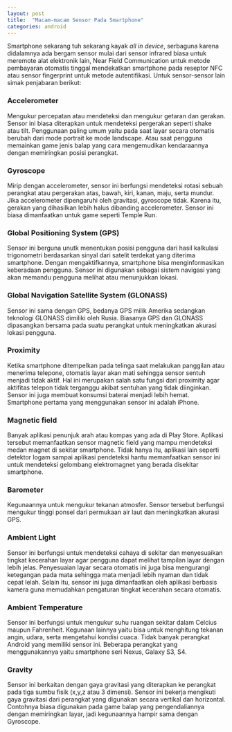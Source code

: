 ```yaml
---
layout: post
title:  "Macam-macam Sensor Pada Smartphone"
categories: android
---
```


Smartphone sekarang tuh sekarang kayak *all in device*, serbaguna karena didalamnya ada bergam sensor mulai dari sensor infrared biasa untuk meremote alat elektronik lain, Near Field Communication untuk metode pembayaran otomatis tinggal mendekatkan smartphone pada reseptor NFC atau sensor fingerprint untuk metode autentifikasi. <!--more--> Untuk sensor-sensor lain simak penjabaran berikut:

### Accelerometer

Mengukur percepatan atau mendeteksi dan mengukur getaran dan gerakan. Sensor ini biasa diterapkan untuk mendeteksi pergerakan seperti shake atau tilt. Penggunaan paling umum yaitu pada saat layar secara otomatis berubah dari mode portrait ke mode landscape. Atau saat pengguna memainkan game jenis balap yang cara mengemudikan kendaraannya dengan memiringkan posisi perangkat.

### Gyroscope

Mirip dengan accelerometer, sensor ini berfungsi mendeteksi rotasi sebuah perangkat atau pergerakan atas, bawah, kiri, kanan, maju, serta mundur. Jika accelerometer dipengaruhi oleh gravitasi, gyroscope tidak. Karena itu, gerakan yang dihasilkan lebih halus dibanding accelerometer. Sensor ini biasa dimanfaatkan untuk game seperti Temple Run.

### Global Positioning System (GPS)

Sensor ini berguna unutk menentukan posisi pengguna dari hasil kalkulasi trigonometri berdasarkan sinyal dari satelit terdekat yang diterima smartphone. Dengan mengaktifkannya, smartphone bisa menginformasikan keberadaan pengguna. Sensor ini digunakan sebagai sistem navigasi yang akan memandu pengguna melihat atau menunjukkan lokasi.

### Global Navigation Satellite System (GLONASS)

Sensor ini sama dengan GPS, bedanya GPS milik Amerika sedangkan teknologi GLONASS dimiliki oleh Rusia. Biasanya GPS dan GLONASS dipasangkan bersama pada suatu perangkat untuk meningkatkan akurasi lokasi pengguna.

### Proximity

Ketika smartphone ditempelkan pada telinga saat melakukan panggilan atau menerima telepone, otomatis layar akan mati sehingga sensor sentuh menjadi tidak aktif. Hal ini merupakan salah satu fungsi dari proximity agar aktifitas telepon tidak terganggu akibat sentuhan yang tidak diinginkan. Sensor ini juga membuat konsumsi baterai menjadi lebih hemat. Smartphone pertama yang menggunakan sensor ini adalah iPhone.

### Magnetic field

Banyak aplikasi penunjuk arah atau kompas yang ada di Play Store. Aplikasi tersebut memanfaatkan sensor magnetic field yang mampu mendeteksi medan magnet di sekitar smartphone. Tidak hanya itu, aplikasi lain seperti detektor logam sampai aplikasi pendeteksi hantu memanfaatkan sensor ini untuk mendeteksi gelombang elektromagnet yang berada disekitar smartphone.

### Barometer

Kegunaannya untuk mengukur tekanan atmosfer. Sensor tersebut berfungsi mengukur tinggi ponsel dari permukaan air laut dan meningkatkan akurasi GPS.

### Ambient Light

Sensor ini berfungsi untuk mendeteksi cahaya di sekitar dan menyesuaikan tingkat kecerahan layar agar pengguna dapat melihat tampilan layar dengan lebih jelas. Penyesuaian layar secara otomatis ini juga bisa mengurangi ketegangan pada mata sehingga mata menjadi lebih nyaman dan tidak cepat lelah. Selain itu, sensor ini juga dimanfaatkan oleh aplikasi berbasis kamera guna memudahkan pengaturan tingkat kecerahan secara otomatis.

### Ambient Temperature

Sensor ini berfungsi untuk mengukur suhu ruangan sekitar dalam Celcius maupun Fahrenheit. Kegunaan lainnya yaitu bisa untuk menghitung tekanan angin, udara, serta mengetahui kondisi cuaca. Tidak banyak perangkat Android yang memiliki sensor ini. Beberapa perangkat yang menggunakannya yaitu smartphone seri Nexus, Galaxy S3, S4.

### Gravity

Sensor ini berkaitan dengan gaya gravitasi yang diterapkan ke perangkat pada tiga sumbu fisik (x,y,z atau 3 dimensi). Sensor ini bekerja mengikuti gaya gravitasi dari perangkat yang digunakan secara vertikal dan horizontal. Contohnya biasa digunakan pada game balap yang pengendaliannya dengan memiringkan layar, jadi kegunaannya hampir sama dengan Gyroscope.
